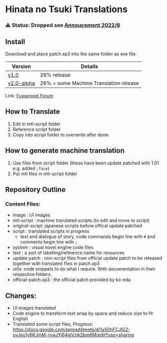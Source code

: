 # Hinata no Tsuki Translations

### :warning: Status: Dropped see [Annoucement 2022/8](https://github.com/Hinata-no-Tsuki-Translations/patch/discussions/12)

## Install
Download and place patch.xp3 into the same folder as exe file.

| Version | Details |
|---|---|
|[v1.0](https://github.com/Hinata-no-Tsuki-Translations/patch/releases/tag/v1.0)    | 26% release |
|[v2.0-alpha](https://github.com/Hinata-no-Tsuki-Translations/patch/releases/tag/v2.0.0-alpha)   | 26% + some Machine Translation release |


Link: [Fuwanovel Forum](https://forums.fuwanovel.net/topic/24935-hinata-no-tsuki-english-translation-recruiting/)  

## How to Translate

1. Edit in mtl-script folder
2. Reference script folder
3. Copy into script folder to overwrite after done

## How to generate machine translation

1. Use files from script folder (these have been update patched with 1.01 e.g. added `;face`)
2. Put mtl files in mtl-script folder

## Repository Outline
### Content Files:
- image :  UI images
- mtl-script : machine translated scripts (to edit and move to script)
- original-script: japanese scripts before offical update patched
- script :  translated scripts in progress
  - text and dialogue of story, code commands begin line with `#` and comments begin line with `;`
- system :  visual novel engine code files
- text :  a sort of labelling/reference name for resources
- update patch :  non-script files from official update patch to be released together with translated files in patch.xp3
- utils: code snippets to do what I require. With documentation in their respective folders. 
- official-patch.xp3 : the official patch provided by ko-eda

## Changes: 
- UI images translated
- Code engine to transform text wrap by space and reduce size to fit English
- Translated some script files, Progress:  https://docs.google.com/spreadsheets/d/1uS0hFCJlG2-uvJeo1y6KJmM-nyaJYi64jgVzjk2bm6M/edit?usp=sharing
